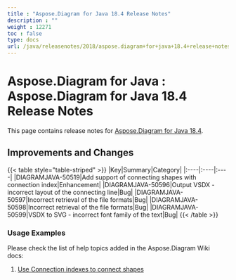 ```yaml
---
title : "Aspose.Diagram for Java 18.4 Release Notes" 
description : "" 
weight : 12271 
toc : false
type: docs
url: /java/releasenotes/2018/aspose.diagram+for+java+18.4+release+notes/
---
```


# Aspose.Diagram for Java : Aspose.Diagram for Java 18.4 Release Notes


This page contains release notes for [Aspose.Diagram for Java 18.4](https://repository.aspose.com/repo/com/aspose/aspose-diagram/18.4/).

## Improvements and Changes

{{< table style="table-striped" >}}
|Key|Summary|Category|
|:----|:----|:----|
|DIAGRAMJAVA-50519|Add support of connecting shapes with connection index|Enhancement|
|DIAGRAMJAVA-50596|Output VSDX - incorrect layout of the connecting line|Bug|
|DIAGRAMJAVA-50597|Incorrect retrieval of the file formats|Bug|
|DIAGRAMJAVA-50598|Incorrect retrieval of the file formats|Bug|
|DIAGRAMJAVA-50599|VSDX to SVG - incorrect font family of the text|Bug|
{{< /table >}}

### Usage Examples

Please check the list of help topics added in the Aspose.Diagram Wiki docs: 

1.  [Use Connection indexes to connect shapes](https://docs2.aspose.com/diagram/java/developerguide/knowledgebase/use+connection+indexes+to+connect+shapes)

